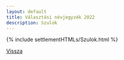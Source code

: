 ```yaml
---
layout: default
title: Választási névjegyzék 2022
description: Szulok
---
```


{% include settlementHTMLs/Szulok.html %}

[Vissza](./)